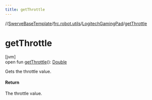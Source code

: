 ```yaml
---
title: getThrottle
---
```

//[SwerveBaseTemplate](../../../index.html)/[frc.robot.utils](../index.html)/[LogitechGamingPad](index.html)/[getThrottle](get-throttle.html)



# getThrottle



[jvm]\
open fun [getThrottle](get-throttle.html)(): [Double](https://kotlinlang.org/api/latest/jvm/stdlib/kotlin/-double/index.html)



Gets the throttle value.



#### Return



The throttle value.




